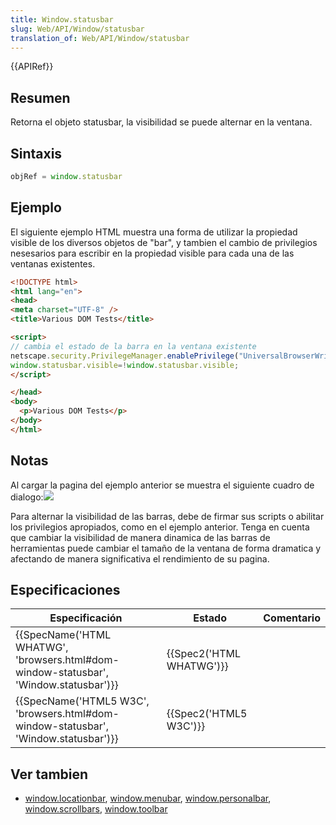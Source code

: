 ```yaml
---
title: Window.statusbar
slug: Web/API/Window/statusbar
translation_of: Web/API/Window/statusbar
---
```


{{APIRef}}

## Resumen

Retorna el objeto statusbar, la visibilidad se puede alternar en la ventana.

## Sintaxis

```js
objRef = window.statusbar
```

## Ejemplo

El siguiente ejemplo HTML muestra una forma de utilizar la propiedad visible de los diversos objetos de "bar", y tambien el cambio de privilegios nesesarios para escribir en la propiedad visible para cada una de las ventanas existentes.

```html
<!DOCTYPE html>
<html lang="en">
<head>
<meta charset="UTF-8" />
<title>Various DOM Tests</title>

<script>
// cambia el estado de la barra en la ventana existente
netscape.security.PrivilegeManager.enablePrivilege("UniversalBrowserWrite");
window.statusbar.visible=!window.statusbar.visible;
</script>

</head>
<body>
  <p>Various DOM Tests</p>
</body>
</html>
```

## Notas

Al cargar la pagina del ejemplo anterior se muestra el siguiente cuadro de dialogo:![](https://mdn.mozillademos.org/files/550/Modify_any_open_window_dialog.png)

Para alternar la visibilidad de las barras, debe de firmar sus scripts o abilitar los privilegios apropiados, como en el ejemplo anterior. Tenga en cuenta que cambiar la visibilidad de manera dinamica de las barras de herramientas puede cambiar el tamaño de la ventana de forma dramatica y afectando de manera significativa el rendimiento de su pagina.

## Especificaciones

| Especificación                                                                                                   | Estado                           | Comentario |
| ---------------------------------------------------------------------------------------------------------------- | -------------------------------- | ---------- |
| {{SpecName('HTML WHATWG', 'browsers.html#dom-window-statusbar', 'Window.statusbar')}} | {{Spec2('HTML WHATWG')}} |            |
| {{SpecName('HTML5 W3C', 'browsers.html#dom-window-statusbar', 'Window.statusbar')}} | {{Spec2('HTML5 W3C')}}     |            |

## Ver tambien

- [window.locationbar](/es/docs/Web/API/Window.locationbar), [window.menubar](/es/docs/Web/API/Window.menubar), [window.personalbar](/es/docs/Web/API/Window.personalbar), [window.scrollbars](/es/docs/Web/API/Window.scrollbars), [window.toolbar](/es/docs/Web/API/Window.toolbar)
